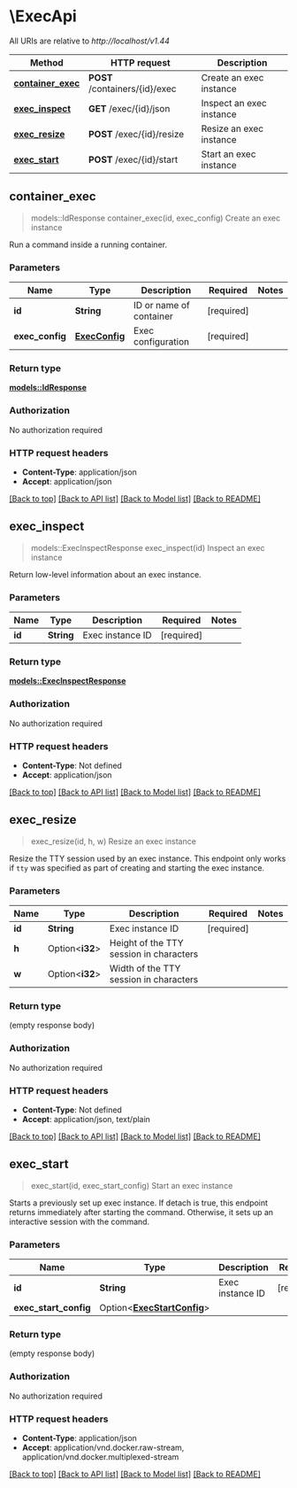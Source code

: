 # \ExecApi

All URIs are relative to *http://localhost/v1.44*

Method | HTTP request | Description
------------- | ------------- | -------------
[**container_exec**](ExecApi.md#container_exec) | **POST** /containers/{id}/exec | Create an exec instance
[**exec_inspect**](ExecApi.md#exec_inspect) | **GET** /exec/{id}/json | Inspect an exec instance
[**exec_resize**](ExecApi.md#exec_resize) | **POST** /exec/{id}/resize | Resize an exec instance
[**exec_start**](ExecApi.md#exec_start) | **POST** /exec/{id}/start | Start an exec instance



## container_exec

> models::IdResponse container_exec(id, exec_config)
Create an exec instance

Run a command inside a running container.

### Parameters


Name | Type | Description  | Required | Notes
------------- | ------------- | ------------- | ------------- | -------------
**id** | **String** | ID or name of container | [required] |
**exec_config** | [**ExecConfig**](ExecConfig.md) | Exec configuration | [required] |

### Return type

[**models::IdResponse**](IdResponse.md)

### Authorization

No authorization required

### HTTP request headers

- **Content-Type**: application/json
- **Accept**: application/json

[[Back to top]](#) [[Back to API list]](../README.md#documentation-for-api-endpoints) [[Back to Model list]](../README.md#documentation-for-models) [[Back to README]](../README.md)


## exec_inspect

> models::ExecInspectResponse exec_inspect(id)
Inspect an exec instance

Return low-level information about an exec instance.

### Parameters


Name | Type | Description  | Required | Notes
------------- | ------------- | ------------- | ------------- | -------------
**id** | **String** | Exec instance ID | [required] |

### Return type

[**models::ExecInspectResponse**](ExecInspectResponse.md)

### Authorization

No authorization required

### HTTP request headers

- **Content-Type**: Not defined
- **Accept**: application/json

[[Back to top]](#) [[Back to API list]](../README.md#documentation-for-api-endpoints) [[Back to Model list]](../README.md#documentation-for-models) [[Back to README]](../README.md)


## exec_resize

> exec_resize(id, h, w)
Resize an exec instance

Resize the TTY session used by an exec instance. This endpoint only works if `tty` was specified as part of creating and starting the exec instance. 

### Parameters


Name | Type | Description  | Required | Notes
------------- | ------------- | ------------- | ------------- | -------------
**id** | **String** | Exec instance ID | [required] |
**h** | Option<**i32**> | Height of the TTY session in characters |  |
**w** | Option<**i32**> | Width of the TTY session in characters |  |

### Return type

 (empty response body)

### Authorization

No authorization required

### HTTP request headers

- **Content-Type**: Not defined
- **Accept**: application/json, text/plain

[[Back to top]](#) [[Back to API list]](../README.md#documentation-for-api-endpoints) [[Back to Model list]](../README.md#documentation-for-models) [[Back to README]](../README.md)


## exec_start

> exec_start(id, exec_start_config)
Start an exec instance

Starts a previously set up exec instance. If detach is true, this endpoint returns immediately after starting the command. Otherwise, it sets up an interactive session with the command. 

### Parameters


Name | Type | Description  | Required | Notes
------------- | ------------- | ------------- | ------------- | -------------
**id** | **String** | Exec instance ID | [required] |
**exec_start_config** | Option<[**ExecStartConfig**](ExecStartConfig.md)> |  |  |

### Return type

 (empty response body)

### Authorization

No authorization required

### HTTP request headers

- **Content-Type**: application/json
- **Accept**: application/vnd.docker.raw-stream, application/vnd.docker.multiplexed-stream

[[Back to top]](#) [[Back to API list]](../README.md#documentation-for-api-endpoints) [[Back to Model list]](../README.md#documentation-for-models) [[Back to README]](../README.md)

